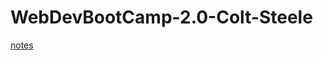 # WebDevBootCamp-2.0-Colt-Steele
[notes](https://docs.google.com/document/d/1wt-WIsY8aHNjr2LbTTYRbLi-TRpmDAYcLuV4QvKckOw/edit?usp=sharing)
